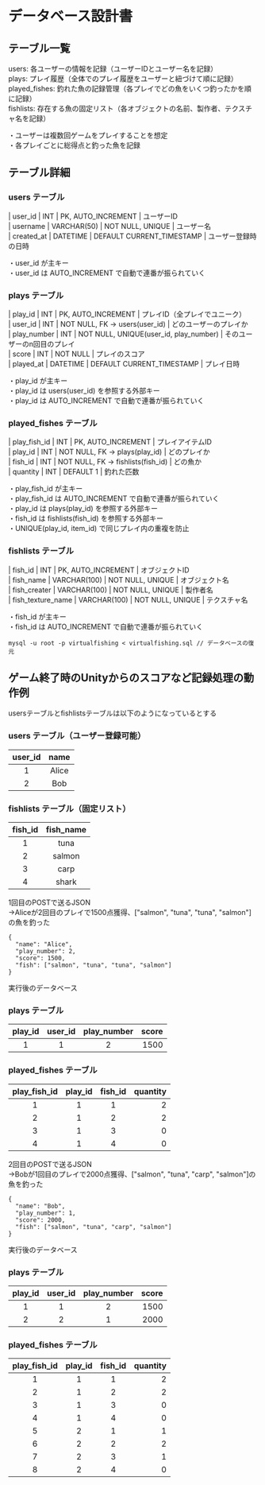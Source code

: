 # データベース設計書

## テーブル一覧

users: 各ユーザーの情報を記録（ユーザーIDとユーザー名を記録）  
plays: プレイ履歴（全体でのプレイ履歴をユーザーと紐づけて順に記録）  
played_fishes: 釣れた魚の記録管理（各プレイでどの魚をいくつ釣ったかを順に記録）  
fishlists: 存在する魚の固定リスト（各オブジェクトの名前、製作者、テクスチャ名を記録）  

・ユーザーは複数回ゲームをプレイすることを想定  
・各プレイごとに総得点と釣った魚を記録  

## テーブル詳細

### users テーブル

| user_id | INT | PK, AUTO_INCREMENT | ユーザーID  
| username | VARCHAR(50) | NOT NULL, UNIQUE | ユーザー名  
| created_at | DATETIME | DEFAULT CURRENT_TIMESTAMP | ユーザー登録時の日時 

・user_id が主キー  
・user_id は AUTO_INCREMENT で自動で連番が振られていく  

### plays テーブル

| play_id | INT | PK, AUTO_INCREMENT | プレイID（全プレイでユニーク）  
| user_id | INT | NOT NULL, FK → users(user_id) | どのユーザーのプレイか  
| play_number | INT | NOT NULL, UNIQUE(user_id, play_number) | そのユーザーのn回目のプレイ  
| score | INT | NOT NULL | プレイのスコア  
| played_at | DATETIME | DEFAULT CURRENT_TIMESTAMP | プレイ日時  

・play_id が主キー  
・play_id は users(user_id) を参照する外部キー  
・play_id は AUTO_INCREMENT で自動で連番が振られていく  

### played_fishes テーブル

| play_fish_id | INT | PK, AUTO_INCREMENT | プレイアイテムID  
| play_id | INT | NOT NULL, FK → plays(play_id) | どのプレイか  
| fish_id | INT | NOT NULL, FK → fishlists(fish_id) | どの魚か  
| quantity | INT | DEFAULT 1 | 釣れた匹数  

・play_fish_id が主キー  
・play_fish_id は AUTO_INCREMENT で自動で連番が振られていく  
・play_id は plays(play_id) を参照する外部キー  
・fish_id は fishlists(fish_id) を参照する外部キー  
・UNIQUE(play_id, item_id) で同じプレイ内の重複を防止  

### fishlists テーブル

| fish_id | INT | PK, AUTO_INCREMENT | オブジェクトID  
| fish_name | VARCHAR(100) | NOT NULL, UNIQUE | オブジェクト名  
| fish_creater | VARCHAR(100) | NOT NULL, UNIQUE | 製作者名  
| fish_texture_name | VARCHAR(100) | NOT NULL, UNIQUE | テクスチャ名  

・fish_id が主キー  
・fish_id は AUTO_INCREMENT で自動で連番が振られていく  

```
mysql -u root -p virtualfishing < virtualfishing.sql // データベースの復元
```

## ゲーム終了時のUnityからのスコアなど記録処理の動作例

usersテーブルとfishlistsテーブルは以下のようになっているとする  

### users テーブル（ユーザー登録可能）

| user_id | name  |
|:-------:|:-----:|
| 1       | Alice |
| 2       | Bob   |

### fishlists テーブル（固定リスト）

| fish_id | fish_name |
|:-------:|:---------:|
| 1       | tuna      |
| 2       | salmon    |
| 3       | carp      |
| 4       | shark     |

1回目のPOSTで送るJSON  
→Aliceが2回目のプレイで1500点獲得、["salmon", "tuna", "tuna", "salmon"]の魚を釣った  
```
{
  "name": "Alice",
  "play_number": 2,
  "score": 1500,
  "fish": ["salmon", "tuna", "tuna", "salmon"]
}
```

実行後のデータベース  

### plays テーブル

| play_id | user_id | play_number | score |
|:-------:|:-------:|:-----------:|------:|
| 1       | 1       | 2           | 1500  |

### played_fishes テーブル

| play_fish_id | play_id | fish_id | quantity |
|:------------:|:-------:|:-------:|---------:|
| 1            | 1       | 1       | 2        |
| 2            | 1       | 2       | 2        |
| 3            | 1       | 3       | 0        |
| 4            | 1       | 4       | 0        |

2回目のPOSTで送るJSON  
→Bobが1回目のプレイで2000点獲得、["salmon", "tuna", "carp", "salmon"]の魚を釣った
```
{ 
  "name": "Bob", 
  "play_number": 1, 
  "score": 2000, 
  "fish": ["salmon", "tuna", "carp", "salmon"] 
}
```

実行後のデータベース

### plays テーブル

| play_id | user_id | play_number | score |
|:-------:|:-------:|:-----------:|------:|
| 1       | 1       | 2           | 1500  |
| 2       | 2       | 1           | 2000  |

### played_fishes テーブル

| play_fish_id | play_id | fish_id | quantity |
|:------------:|:-------:|:-------:|---------:|
| 1            | 1       | 1       | 2        |
| 2            | 1       | 2       | 2        |
| 3            | 1       | 3       | 0        |
| 4            | 1       | 4       | 0        |
| 5            | 2       | 1       | 1        |
| 6            | 2       | 2       | 2        |
| 7            | 2       | 3       | 1        |
| 8            | 2       | 4       | 0        |

